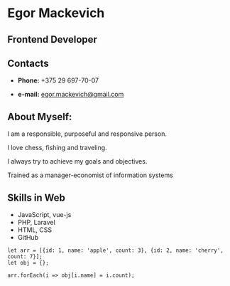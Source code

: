 # Egor Mackevich

## Frontend Developer

## Contacts

* __Phone:__ +375 29 697-70-07

* __e-mail:__ egor.mackevich@gmail.com

## About Myself: 

I am a responsible, purposeful and responsive person.

I love chess, fishing and traveling.

I always try to achieve my goals and objectives.

Trained as a manager-economist of information systems

## Skills in Web

* JavaScript, vue-js
* PHP, Laravel
* HTML, CSS
* GitHub

```
let arr = [{id: 1, name: 'apple', count: 3}, {id: 2, name: 'cherry', count: 7}];
let obj = {};

arr.forEach(i => obj[i.name] = i.count);
```

